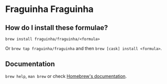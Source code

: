 # Fraguinha Fraguinha

## How do I install these formulae?

`brew install fraguinha/fraguinha/<formula>`

Or `brew tap fraguinha/fraguinha` and then `brew [cask] install <formula>`.

## Documentation

`brew help`, `man brew` or check [Homebrew's documentation](https://docs.brew.sh).
